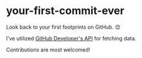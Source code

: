 your-first-commit-ever
======================

Look back to your first footprints on GitHub. :blush:

I've utilized [GitHub Developer's API](http://developer.github.com) for fetching data.

Contributions are most welcomed!
